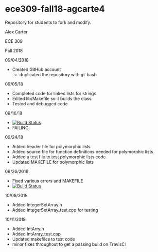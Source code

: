 # ece309-fall18-agcarte4
Repository for students to fork and modify.

Alex Carter

ECE 309 

Fall 2018

09/04/2018
* Created GitHub account 
  * duplicated the repository with git bash

09/05/18
* Completed code for linked lists for strings
* Edited lib/Makefile so it builds the class
* Tested and debugged code

09/10/18
* [![Build Status](https://travis-ci.com/agcarte4/ece309-fall18-agcarte4.svg?token=6WZyCdq5HiG8Xn3n9eTA&branch=master)](https://travis-ci.com/agcarte4/ece309-fall18-agcarte4)
* FAILING


09/24/18
* Added header file for polymorphic lists
* Added source file for function definitions needed for polymorphic lists
* Added a test file to test polymorphic lists code
* Updated MAKEFILE for polymorphic lists

09/26/2018
* Fixed various errors and MAKEFILE
* [![Build Status](https://travis-ci.com/agcarte4/ece309-fall18-agcarte4.svg?token=6WZyCdq5HiG8Xn3n9eTA&branch=master)](https://travis-ci.com/agcarte4/ece309-fall18-agcarte4)

10/09/2018
* Added IntegerSetArray.h 
* Added IntegerSetArray_test.cpp for testing

10/11/2018
* Added IntArry.h 
* Added IntArray_test.cpp 
* Updated makefiles to test code
* minor fixes throughout to get a passing build on TravisCI
